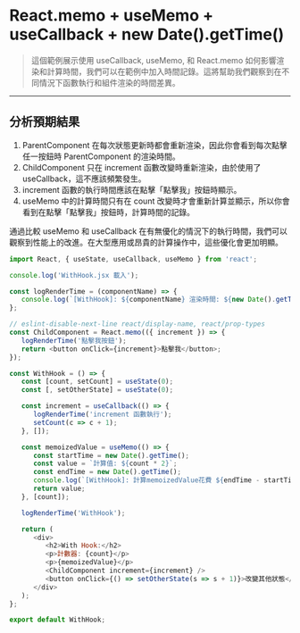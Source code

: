 # React.memo + useMemo + useCallback + new Date().getTime()

> 這個範例展示使用 useCallback, useMemo, 和 React.memo 如何影響渲染和計算時間，我們可以在範例中加入時間記錄。這將幫助我們觀察到在不同情況下函數執行和組件渲染的時間差異。

***

## 分析預期結果
1. ParentComponent 在每次狀態更新時都會重新渲染，因此你會看到每次點擊任一按鈕時 ParentComponent 的渲染時間。
2. ChildComponent 只在 increment 函數改變時重新渲染，由於使用了 useCallback，這不應該頻繁發生。
3. increment 函數的執行時間應該在點擊「點擊我」按鈕時顯示。
4. useMemo 中的計算時間只有在 count 改變時才會重新計算並顯示，所以你會看到在點擊「點擊我」按鈕時，計算時間的記錄。

通過比較 useMemo 和 useCallback 在有無優化的情況下的執行時間，我們可以觀察到性能上的改進。在大型應用或昂貴的計算操作中，這些優化會更加明顯。

```javascript
import React, { useState, useCallback, useMemo } from 'react';

console.log('WithHook.jsx 載入');

const logRenderTime = (componentName) => {
   console.log(`[WithHook]: ${componentName} 渲染時間: ${new Date().getTime()}`);
};

// eslint-disable-next-line react/display-name, react/prop-types
const ChildComponent = React.memo(({ increment }) => {
   logRenderTime('點擊我按鈕');
   return <button onClick={increment}>點擊我</button>;
});

const WithHook = () => {
   const [count, setCount] = useState(0);
   const [, setOtherState] = useState(0);

   const increment = useCallback(() => {
      logRenderTime('increment 函數執行');
      setCount(c => c + 1);
   }, []);

   const memoizedValue = useMemo(() => {
      const startTime = new Date().getTime();
      const value = `計算值: ${count * 2}`;
      const endTime = new Date().getTime();
      console.log(`[WithHook]: 計算memoizedValue花費 ${endTime - startTime} 毫秒`);
      return value;
   }, [count]);

   logRenderTime('WithHook');

   return (
      <div>
         <h2>With Hook:</h2>
         <p>計數器: {count}</p>
         <p>{memoizedValue}</p>
         <ChildComponent increment={increment} />
         <button onClick={() => setOtherState(s => s + 1)}>改變其他狀態</button>
      </div>
   );
};

export default WithHook;
```